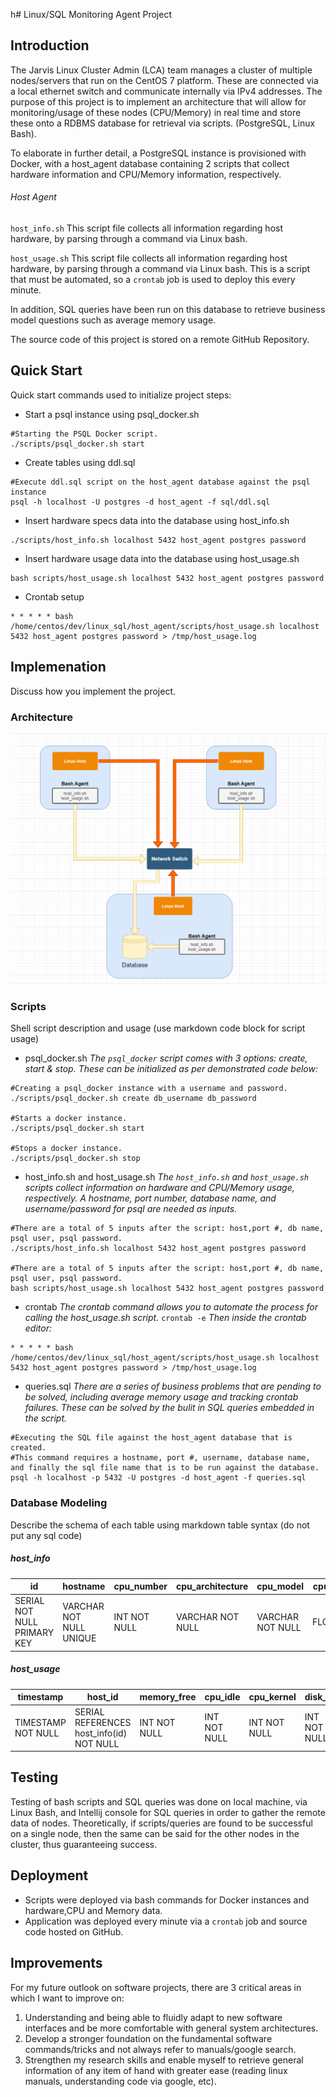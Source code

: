 h# Linux/SQL Monitoring Agent Project

## Introduction

The Jarvis Linux Cluster Admin (LCA) team manages a cluster of multiple nodes/servers that run on the CentOS 7 platform. These are connected via a local ethernet switch and communicate internally via IPv4 addresses. 
The purpose of this project is to implement an architecture that will allow for monitoring/usage of these nodes (CPU/Memory) in real time and store these onto a RDBMS database for retrieval via scripts. (PostgreSQL, Linux Bash).

To elaborate in further detail, a PostgreSQL instance is provisioned with Docker, with a host_agent database containing 2 scripts that collect hardware information and CPU/Memory information, respectively.

###### Host Agent
`host_info.sh`
This script file collects all information regarding host hardware, by parsing through a command via Linux bash.

`host_usage.sh`
This script file collects all information regarding host hardware, by parsing through a command via Linux bash. This is a script that must be automated, so a `crontab` job is used to deploy this every minute.

In addition, SQL queries have been run on this database to retrieve business model questions such as average memory usage.

The source code of this project is stored on a remote GitHub Repository. 


## Quick Start
Quick start commands used to initialize project steps:
- Start a psql instance using psql_docker.sh
```
#Starting the PSQL Docker script.
./scripts/psql_docker.sh start
```

- Create tables using ddl.sql
```
#Execute ddl.sql script on the host_agent database against the psql instance
psql -h localhost -U postgres -d host_agent -f sql/ddl.sql
```

- Insert hardware specs data into the database using host_info.sh
```
./scripts/host_info.sh localhost 5432 host_agent postgres password
```

- Insert hardware usage data into the database using host_usage.sh
```
bash scripts/host_usage.sh localhost 5432 host_agent postgres password
```

- Crontab setup
```
* * * * * bash /home/centos/dev/linux_sql/host_agent/scripts/host_usage.sh localhost 5432 host_agent postgres password > /tmp/host_usage.log
```


## Implemenation
Discuss how you implement the project.

### Architecture
![Image of Project Architecture](./assets/architecture.png)

### Scripts
Shell script description and usage (use markdown code block for script usage)
- psql_docker.sh
*The `psql_docker` script comes with 3 options: create, start & stop. These can be initialized as per demonstrated code below:*
```
#Creating a psql_docker instance with a username and password.
./scripts/psql_docker.sh create db_username db_password

#Starts a docker instance.
./scripts/psql_docker.sh start

#Stops a docker instance.
./scripts/psql_docker.sh stop
```
- host_info.sh and host_usage.sh
*The `host_info.sh` and `host_usage.sh` scripts collect information on hardware and CPU/Memory usage, respectively. A hostname, port number, database name, and username/password for psql are needed as inputs.*
```
#There are a total of 5 inputs after the script: host,port #, db name, psql user, psql password.
./scripts/host_info.sh localhost 5432 host_agent postgres password

#There are a total of 5 inputs after the script: host,port #, db name, psql user, psql password.
bash scripts/host_usage.sh localhost 5432 host_agent postgres password
```
- crontab
*The crontab command allows you to automate the process for calling the host_usage.sh script.*
`crontab -e`
*Then inside the crontab editor:*
```
* * * * * bash /home/centos/dev/linux_sql/host_agent/scripts/host_usage.sh localhost 5432 host_agent postgres password > /tmp/host_usage.log
```
- queries.sql
*There are a series of business problems that are pending to be solved, including average memory usage and tracking crontab failures. These can be solved by the bulit in SQL queries embedded in the script.*
```
#Executing the SQL file against the host_agent database that is created. 
#This command requires a hostname, port #, username, database name, and finally the sql file name that is to be run against the database.
psql -h localhost -p 5432 -U postgres -d host_agent -f queries.sql
```

### Database Modeling
Describe the schema of each table using markdown table syntax (do not put any sql code)
##### host_info

id | hostname | cpu_number | cpu_architecture | cpu_model | cpu_mhz | L2_cache | total_mem | timestamp
--- | --- | --- | --- | --- | --- | --- | --- | ---
SERIAL NOT NULL PRIMARY KEY | VARCHAR NOT NULL UNIQUE | INT NOT NULL | VARCHAR NOT NULL | VARCHAR NOT NULL | FLOAT(3) | INT NOT NULL | INT NOT NULL | TIMESTAMP NOT NULL

##### host_usage

timestamp | host_id | memory_free | cpu_idle | cpu_kernel | disk_io | disk_available
--- | --- | --- | --- | --- | --- | ---
TIMESTAMP NOT NULL | SERIAL REFERENCES host_info(id) NOT NULL | INT NOT NULL | INT NOT NULL | INT NOT NULL | INT NOT NULL | INT NOT NULL 


## Testing
Testing of bash scripts and SQL queries was done on local machine, via Linux Bash, and Intellij console for SQL queries in order to gather the remote data of nodes. Theoretically, if scripts/queries are found to be successful on a single node, then the same can be said for the other nodes in the cluster, thus guaranteeing success. 

## Deployment
- Scripts were deployed via bash commands for Docker instances and hardware,CPU and Memory data. 
- Application was deployed every minute via a `crontab` job and source code hosted on GitHub.


## Improvements
For my future outlook on software projects, there are 3 critical areas in which I want to improve on:
1. Understanding and being able to fluidly adapt to new software interfaces and be more comfortable with general system architectures. 
2. Develop a stronger foundation on the fundamental software commands/tricks and not always refer to manuals/google search.
3. Strengthen my research skills and enable myself to retrieve general information of any item of hand with greater ease (reading linux manuals, understanding code via google, etc).

